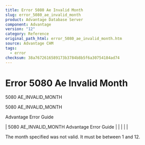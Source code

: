 ```yaml
---
title: Error 5080 Ae Invalid Month
slug: error_5080_ae_invalid_month
product: Advantage Database Server
component: Advantage
version: "12"
category: Reference
original_path_html: error_5080_ae_invalid_month.htm
source: Advantage CHM
tags:
  - error
checksum: 38a7672616589173b3784b8b5f6a30754184ad74
---
```


# Error 5080 Ae Invalid Month

5080 AE\_INVALID\_MONTH

5080 AE\_INVALID\_MONTH

Advantage Error Guide

| 5080 AE\_INVALID\_MONTH  Advantage Error Guide |  |  |  |  |

The month specified was not valid. It must be between 1 and 12.
